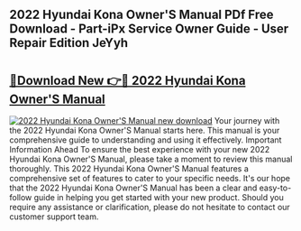 ## 2022 Hyundai Kona Owner'S Manual PDf Free Download - Part-iPx Service Owner Guide - User Repair Edition JeYyh

# <h2><a href="http://cf19238.oget.top/?id=2022+Hyundai+Kona+Owner%27S+Manual">🔗Download New 👉🔴 2022 Hyundai Kona Owner'S Manual</a></h2>

[![2022 Hyundai Kona Owner'S Manual new download](https://i.imgur.com/5g1atiW.png)](http://cf19238.oget.top/?id=2022+Hyundai+Kona+Owner%27S+Manual)
Your journey with the 2022 Hyundai Kona Owner'S Manual starts here. This manual is your comprehensive guide to understanding and using it effectively. Important Information Ahead To ensure the best experience with your new 2022 Hyundai Kona Owner'S Manual, please take a moment to review this manual thoroughly. This 2022 Hyundai Kona Owner'S Manual features a comprehensive set of features to cater to your specific needs. It's our hope that the 2022 Hyundai Kona Owner'S Manual has been a clear and easy-to-follow guide in helping you get started with your new product. Should you require any assistance or clarification, please do not hesitate to contact our customer support team.

